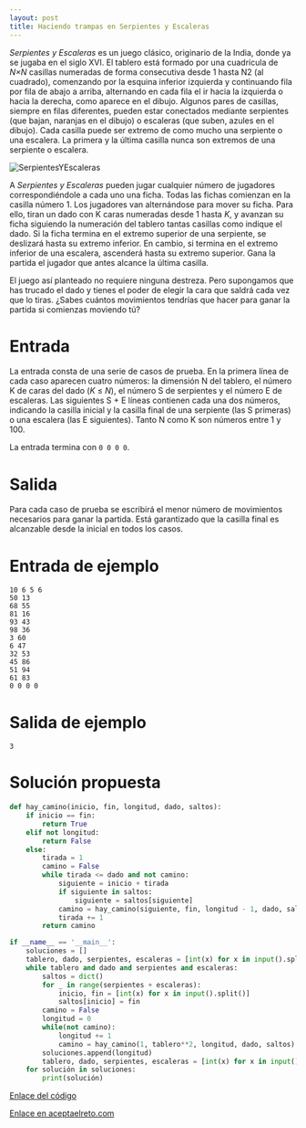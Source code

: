 ```yaml
---
layout: post
title: Haciendo trampas en Serpientes y Escaleras
---
```


_Serpientes y Escaleras_ es un juego clásico, originario de la India, donde ya se jugaba en el siglo XVI. El tablero está formado por una cuadrícula de _N×N_ casillas numeradas de forma consecutiva desde 1 hasta N2 (al cuadrado), comenzando por la esquina inferior izquierda y continuando fila por fila de abajo a arriba, alternando en cada fila el ir hacia la izquierda o hacia la derecha, como aparece en el dibujo. Algunos pares de casillas, siempre en filas diferentes, pueden estar conectados mediante serpientes (que bajan, naranjas en el dibujo) o escaleras (que suben, azules en el dibujo). Cada casilla puede ser extremo de como mucho una serpiente o una escalera. La primera y la última casilla nunca son extremos de una serpiente o escalera.

![SerpientesYEscaleras](https://www.aceptaelreto.com/pub/problems/v002/53/st/statements/Spanish/serpientesYEscaleras.svg)

A _Serpientes y Escaleras_ pueden jugar cualquier número de jugadores correspondiéndole a cada uno una ficha. Todas las fichas comienzan en la casilla número 1. Los jugadores van alternándose para mover su ficha. Para ello, tiran un dado con K caras numeradas desde 1 hasta _K_, y avanzan su ficha siguiendo la numeración del tablero tantas casillas como indique el dado. Si la ficha termina en el extremo superior de una serpiente, se deslizará hasta su extremo inferior. En cambio, si termina en el extremo inferior de una escalera, ascenderá hasta su extremo superior. Gana la partida el jugador que antes alcance la última casilla.

El juego así planteado no requiere ninguna destreza. Pero supongamos que has trucado el dado y tienes el poder de elegir la cara que saldrá cada vez que lo tiras. ¿Sabes cuántos movimientos tendrías que hacer para ganar la partida si comienzas moviendo tú?

# Entrada

La entrada consta de una serie de casos de prueba. En la primera línea de cada caso aparecen cuatro números: la dimensión N del tablero, el número K de caras del dado (_K_ ≤ _N_), el número S de serpientes y el número E de escaleras. Las siguientes S + E líneas contienen cada una dos números, indicando la casilla inicial y la casilla final de una serpiente (las S primeras) o una escalera (las E siguientes). Tanto N como K son números entre 1 y 100.

La entrada termina con `0 0 0 0`.

# Salida

Para cada caso de prueba se escribirá el menor número de movimientos necesarios para ganar la partida. Está garantizado que la casilla final es alcanzable desde la inicial en todos los casos.

# Entrada de ejemplo

```
10 6 5 6
50 13
68 55
81 16
93 43
98 36
3 60
6 47
32 53
45 86
51 94
61 83
0 0 0 0
```

# Salida de ejemplo

```
3
```
# Solución propuesta

``` python
def hay_camino(inicio, fin, longitud, dado, saltos):
    if inicio == fin:
        return True
    elif not longitud:
        return False
    else:
        tirada = 1
        camino = False
        while tirada <= dado and not camino:
            siguiente = inicio + tirada
            if siguiente in saltos:
                siguiente = saltos[siguiente]
            camino = hay_camino(siguiente, fin, longitud - 1, dado, saltos)
            tirada += 1
        return camino

if __name__ == '__main__':
    soluciones = []
    tablero, dado, serpientes, escaleras = [int(x) for x in input().split()]
    while tablero and dado and serpientes and escaleras:
        saltos = dict()
        for _ in range(serpientes + escaleras):
            inicio, fin = [int(x) for x in input().split()]
            saltos[inicio] = fin
        camino = False
        longitud = 0
        while(not camino):
            longitud += 1
            camino = hay_camino(1, tablero**2, longitud, dado, saltos)
        soluciones.append(longitud)
        tablero, dado, serpientes, escaleras = [int(x) for x in input().split()]
    for solución in soluciones:
        print(solución)
```

[Enlace del código](https://github.com/israelem/aceptaelreto/blob/master/codes/2018-07-09-trampas.py)

[Enlace en aceptaelreto.com](https://www.aceptaelreto.com/problem/statement.php?id=253)
